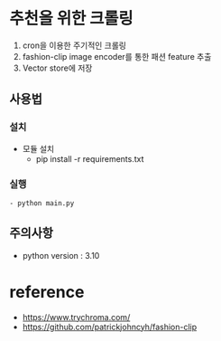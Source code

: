 # 추천을 위한 크롤링
1. cron을 이용한 주기적인 크롤링
2. fashion-clip image encoder를 통한 패션 feature 추출
3. Vector store에 저장

## 사용법
### 설치
  - 모듈 설치
    - pip install -r requirements.txt
### 실행 
    - python main.py
## 주의사항
- python version : 3.10

# reference
- https://www.trychroma.com/
- https://github.com/patrickjohncyh/fashion-clip